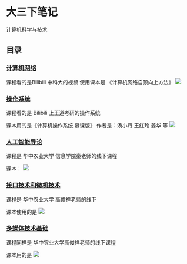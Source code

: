 # 大三下笔记

计算机科学与技术

## 目录

### [计算机网络](计算机网络.md) 

课程看的是Bilibili 中科大的视频
使用课本是
《计算机网络自顶向上方法》
![](Pasted%20image%2020230926201231.png)
### [操作系统](操作系统.md) 

课程看的是 Bilibili 上王道考研的操作系统

课本用的是《计算机操作系统 慕课版》 作者是：汤小丹 王红玲 姜华 等
![](Pasted%20image%2020230926201452.png)

### [人工智能导论](人工智能导论.md) 

课程是 华中农业大学 信息学院秦老师的线下课程

课本：
![](Pasted%20image%2020230926201716.png)


### [接口技术和微机技术](接口技术和微机技术.md) 

课程是 华中农业大学 高俊祥老师的线下

课本使用的是
![](Pasted%20image%2020230926201951.png)


### [多媒体技术基础](多媒体技术基础.md) 

课程同样是 华中农业大学高俊祥老师的线下课程

课本用的是
![](Pasted%20image%2020230926202229.png)